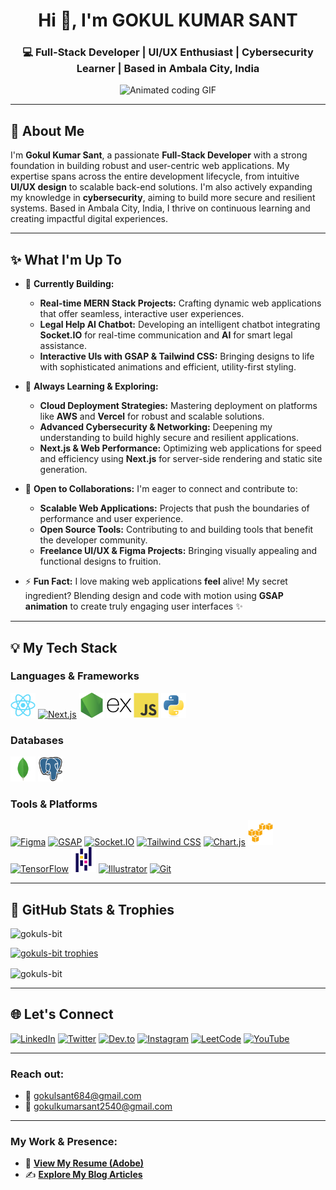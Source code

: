 <h1 align="center">Hi 👋, I'm GOKUL KUMAR SANT</h1>
<h3 align="center">💻 Full-Stack Developer | UI/UX Enthusiast | Cybersecurity Learner | Based in Ambala City, India</h3>

<p align="center">
  <img src="https://media0.giphy.com/media/v1.Y2lkPTc5MGI3NjExMGdqcDN4Z201MWdhbGQxbjBvM214d2h5d3YyZ2prZWZyZDFhZGEwdiZlcD12MV9naWZzX3NlYXJjaCZjdD1n/CrFLL3CnRpw5ddlBMm/giphy.webp" width="200" alt="Animated coding GIF" />
</p>

---

## 👋 About Me

I'm **Gokul Kumar Sant**, a passionate **Full-Stack Developer** with a strong foundation in building robust and user-centric web applications. My expertise spans across the entire development lifecycle, from intuitive **UI/UX design** to scalable back-end solutions. I'm also actively expanding my knowledge in **cybersecurity**, aiming to build more secure and resilient systems. Based in Ambala City, India, I thrive on continuous learning and creating impactful digital experiences.

---

## ✨ What I'm Up To

- 🔭 **Currently Building:**
    - **Real-time MERN Stack Projects:** Crafting dynamic web applications that offer seamless, interactive user experiences.
    - **Legal Help AI Chatbot:** Developing an intelligent chatbot integrating **Socket.IO** for real-time communication and **AI** for smart legal assistance.
    - **Interactive UIs with GSAP & Tailwind CSS:** Bringing designs to life with sophisticated animations and efficient, utility-first styling.

- 🌱 **Always Learning & Exploring:**
    - **Cloud Deployment Strategies:** Mastering deployment on platforms like **AWS** and **Vercel** for robust and scalable solutions.
    - **Advanced Cybersecurity & Networking:** Deepening my understanding to build highly secure and resilient applications.
    - **Next.js & Web Performance:** Optimizing web applications for speed and efficiency using **Next.js** for server-side rendering and static site generation.

- 🤝 **Open to Collaborations:** I'm eager to connect and contribute to:
    - **Scalable Web Applications:** Projects that push the boundaries of performance and user experience.
    - **Open Source Tools:** Contributing to and building tools that benefit the developer community.
    - **Freelance UI/UX & Figma Projects:** Bringing visually appealing and functional designs to fruition.

- ⚡ **Fun Fact:** I love making web applications **feel** alive! My secret ingredient? Blending design and code with motion using **GSAP animation** to create truly engaging user interfaces ✨

---

## 💡 My Tech Stack

### Languages & Frameworks
<p align="left">
  <a href="https://react.dev/" target="_blank"><img src="https://raw.githubusercontent.com/devicons/devicon/master/icons/react/react-original.svg" alt="React" width="40" height="40"/></a>
  <a href="https://nextjs.org/" target="_blank"><img src="https://cdn.worldvectorlogo.com/logos/nextjs-2.svg" alt="Next.js" width="40" height="40"/></a>
  <a href="https://nodejs.org/" target="_blank"><img src="https://raw.githubusercontent.com/devicons/devicon/master/icons/nodejs/nodejs-original.svg" alt="Node.js" width="40" height="40"/></a>
  <a href="https://expressjs.com/" target="_blank"><img src="https://raw.githubusercontent.com/devicons/devicon/master/icons/express/express-original.svg" alt="Express" width="40" height="40"/></a>
  <a href="https://www.javascript.com/" target="_blank"><img src="https://raw.githubusercontent.com/devicons/devicon/master/icons/javascript/javascript-original.svg" alt="JavaScript" width="40" height="40"/></a>
  <a href="https://www.python.org/" target="_blank"><img src="https://raw.githubusercontent.com/devicons/devicon/master/icons/python/python-original.svg" alt="Python" width="40" height="40"/></a>
</p>

### Databases
<p align="left">
  <a href="https://www.mongodb.com/" target="_blank"><img src="https://raw.githubusercontent.com/devicons/devicon/master/icons/mongodb/mongodb-original.svg" alt="MongoDB" width="40" height="40"/></a>
  <a href="https://www.postgresql.org/" target="_blank"><img src="https://raw.githubusercontent.com/devicons/devicon/master/icons/postgresql/postgresql-original.svg" alt="PostgreSQL" width="40" height="40"/></a>
</p>

### Tools & Platforms
<p align="left">
  <a href="https://www.figma.com/" target="_blank"><img src="https://cdn.worldvectorlogo.com/logos/figma-1.svg" alt="Figma" width="40" height="40"/></a>
  <a href="https://greensock.com/gsap/" target="_blank"><img src="https://www.svgrepo.com/show/373656/gsap.svg" alt="GSAP" width="40" height="40"/></a> <a href="https://socket.io/" target="_blank"><img src="https://socket.io/images/logo.svg" alt="Socket.IO" width="40" height="40"/></a> <a href="https://tailwindcss.com/" target="_blank"><img src="https://www.vectorlogo.zone/logos/tailwindcss/tailwindcss-icon.svg" alt="Tailwind CSS" width="40" height="40"/></a> <a href="https://www.chartjs.org/" target="_blank"><img src="https://www.chartjs.org/media/logo-title.svg" alt="Chart.js" width="40" height="40"/></a>
  <a href="https://aws.amazon.com/" target="_blank"><img src="https://raw.githubusercontent.com/devicons/devicon/master/icons/amazonwebservices/amazonwebservices-original.svg" alt="AWS" width="40" height="40"/></a>
  <a href="https://www.tensorflow.org/" target="_blank"><img src="https://www.vectorlogo.zone/logos/tensorflow/tensorflow-icon.svg" alt="TensorFlow" width="40" height="40"/></a>
  <a href="https://pandas.pydata.org/" target="_blank"><img src="https://raw.githubusercontent.com/devicons/devicon/master/icons/pandas/pandas-original.svg" alt="Pandas" width="40" height="40"/></a>
  <a href="https://www.adobe.com/products/illustrator.html" target="_blank"><img src="https://www.vectorlogo.zone/logos/adobe_illustrator/adobe_illustrator-icon.svg" alt="Illustrator" width="40" height="40"/></a>
  <a href="https://git-scm.com/" target="_blank"><img src="https://www.vectorlogo.zone/logos/git-scm/git-scm-icon.svg" alt="Git" width="40" height="40"/></a>
</p>

---

## 🚀 GitHub Stats & Trophies

<p align="left">
  <img src="https://komarev.com/ghpvc/?username=gokuls-bit&label=Profile%20views&color=0e75b6&style=flat" alt="gokuls-bit" />
</p>
<p align="left">
  <a href="https://github.com/ryo-ma/github-profile-trophy">
    <img src="https://github-profile-trophy.vercel.app/?username=gokuls-bit&theme=onedark&row=2&column=4" alt="gokuls-bit trophies"/>
  </a>
</p>
<p><img align="center" src="https://github-readme-stats.vercel.app/api/top-langs?username=gokuls-bit&show_icons=true&locale=en&layout=compact" alt="gokuls-bit" /></p>

---

## 🌐 Let's Connect

<p align="left">
  <a href="https://www.linkedin.com/in/gokul-kumar-sant-581145205/" target="_blank"><img src="https://cdn.jsdelivr.net/npm/simple-icons@3.0.1/icons/linkedin.svg" alt="LinkedIn" height="30" width="40" /></a>
  <a href="https://twitter.com/gokulsantamb" target="_blank"><img src="https://cdn.jsdelivr.net/npm/simple-icons@3.0.1/icons/twitter.svg" alt="Twitter" height="30" width="40" /></a>
  <a href="https://dev.to/gokulkumarsant" target="_blank"><img src="https://cdn.jsdelivr.net/npm/simple-icons@3.0.1/icons/dev-dot-to.svg" alt="Dev.to" height="30" width="40" /></a>
  <a href="https://instagram.com/gokulsantt" target="_blank"><img src="https://cdn.jsdelivr.net/npm/simple-icons@3.0.1/icons/instagram.svg" alt="Instagram" height="30" width="40" /></a>
  <a href="https://www.leetcode.com/gokul_kumar_sant" target="_blank"><img src="https://cdn.jsdelivr.net/npm/simple-icons@3.0.1/icons/leetcode.svg" alt="LeetCode" height="30" width="40" /></a>
  <a href="https://www.youtube.com/c/gokulsant" target="_blank"><img src="https://cdn.jsdelivr.net/npm/simple-icons@3.0.1/icons/youtube.svg" alt="YouTube" height="30" width="40" /></a>
</p>

---

### Reach out:
- 📧 gokulsant684@gmail.com
- 📧 gokulkumarsant2540@gmail.com

---

### My Work & Presence:
- 📄 [**View My Resume (Adobe)**](https://acrobat.adobe.com/id/urn:aaid:sc:AP:6ae756a3-126a-465e-adf5-d9ac3e87ca5b)
- ✍️ [**Explore My Blog Articles**](https://www.blogger.com/blog/posts/4543191805551320646?hl=en)
